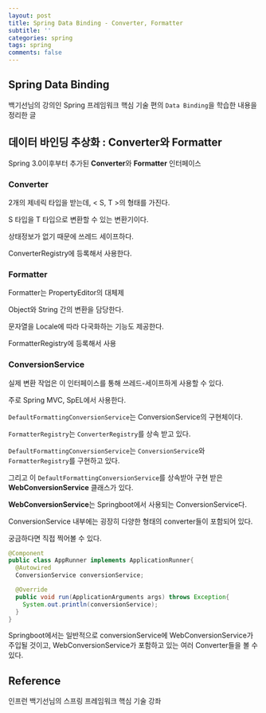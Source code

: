 ```yaml
---
layout: post
title: Spring Data Binding - Converter, Formatter
subtitle: ''
categories: spring
tags: spring
comments: false
---
```


## Spring Data Binding

백기선님의 강의인 Spring 프레임워크 핵심 기술 편의 `Data Binding`을 학습한 내용을 정리한 글

## 데이터 바인딩 추상화 : Converter와 Formatter

Spring 3.0이후부터 추가된 **Converter**와 **Formatter** 인터페이스

### Converter

2개의 제네릭 타입을 받는데, < S, T >의 형태를 가진다.

S 타입을 T 타입으로 변환할 수 있는 변환기이다.

상태정보가 없기 때문에 쓰레드 세이프하다.

ConverterRegistry에 등록해서 사용한다.

### Formatter

Formatter는 PropertyEditor의 대체제

Object와 String 간의 변환을 담당한다.

문자열을 Locale에 따라 다국화하는 기능도 제공한다.

FormatterRegistry에 등록해서 사용

### ConversionService

실제 변환 작업은 이 인터페이스를 통해 쓰레드-세이프하게 사용할 수 있다.

주로 Spring MVC, SpEL에서 사용한다.

`DefaultFormattingConversionService`는 ConversionService의 구현체이다.

`FormatterRegistry`는 `ConverterRegistry`를 상속 받고 있다.

`DefaultFormattingConversionService`는 `ConversionService`와 `FormatterRegistry`를 구현하고 있다.

그리고 이 `DefaultFormattingConversionService`를 상속받아 구현 받은 **WebConversionService** 클래스가 있다. 

 **WebConversionService**는 Springboot에서 사용되는 ConversionService다.

ConversionService 내부에는 굉장히 다양한 형태의 converter들이 포함되어 있다.

궁금하다면 직접 찍어볼 수 있다.

```java
@Component
public class AppRunner implements ApplicationRunner{
  @Autowired
  ConversionService conversionService;

  @Override
  public void run(ApplicationArguments args) throws Exception{
    System.out.println(conversionService);
  }
}
```

Springboot에서는 일반적으로 conversionService에 WebConversionService가 주입될 것이고, WebConversionService가 포함하고 있는 여러 Converter들을 볼 수 있다.


## Reference

인프런 백기선님의 스프링 프레임워크 핵심 기술 강좌
